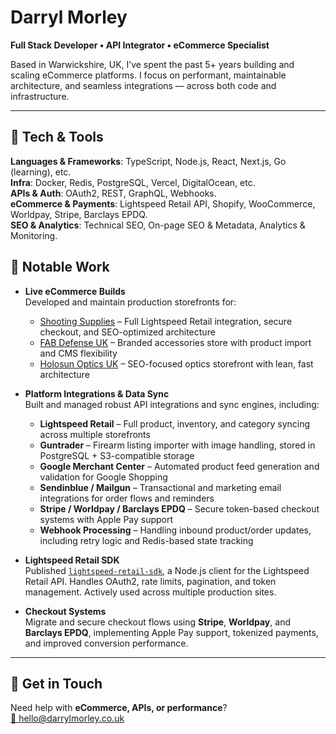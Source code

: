 # Darryl Morley
**Full Stack Developer • API Integrator • eCommerce Specialist**

Based in Warwickshire, UK, I’ve spent the past 5+ years building and scaling eCommerce platforms. I focus on performant, maintainable architecture, and seamless integrations — across both code and infrastructure.

---

## 🔧 Tech & Tools

**Languages & Frameworks**: TypeScript, Node.js, React, Next.js, Go (learning), etc.  
**Infra**: Docker, Redis, PostgreSQL, Vercel, DigitalOcean, etc.  
**APIs & Auth**: OAuth2, REST, GraphQL, Webhooks.  
**eCommerce & Payments**: Lightspeed Retail API, Shopify, WooCommerce, Worldpay, Stripe, Barclays EPDQ.  
**SEO & Analytics**: Technical SEO, On-page SEO & Metadata, Analytics & Monitoring.

## 🚀 Notable Work

- **Live eCommerce Builds**  
  Developed and maintain production storefronts for:  
  - [Shooting Supplies](https://www.shootingsuppliesltd.co.uk) – Full Lightspeed Retail integration, secure checkout, and SEO-optimized architecture  
  - [FAB Defense UK](https://www.fabdefense.co.uk) – Branded accessories store with product import and CMS flexibility  
  - [Holosun Optics UK](https://www.holosun-optics.co.uk) – SEO-focused optics storefront with lean, fast architecture

- **Platform Integrations & Data Sync**  
  Built and managed robust API integrations and sync engines, including:  
  - **Lightspeed Retail** – Full product, inventory, and category syncing across multiple storefronts  
  - **Guntrader** – Firearm listing importer with image handling, stored in PostgreSQL + S3-compatible storage  
  - **Google Merchant Center** – Automated product feed generation and validation for Google Shopping  
  - **Sendinblue / Mailgun** – Transactional and marketing email integrations for order flows and reminders  
  - **Stripe / Worldpay / Barclays EPDQ** – Secure token-based checkout systems with Apple Pay support  
  - **Webhook Processing** – Handling inbound product/order updates, including retry logic and Redis-based state tracking

- **Lightspeed Retail SDK**  
  Published [`lightspeed-retail-sdk`](https://www.npmjs.com/package/lightspeed-retail-sdk), a Node.js client for the Lightspeed Retail API. Handles OAuth2, rate limits, pagination, and token management. Actively used across multiple production sites.

- **Checkout Systems**  
  Migrate and secure checkout flows using **Stripe**, **Worldpay**, and **Barclays EPDQ**, implementing Apple Pay support, tokenized payments, and improved conversion performance.

---

## 🤝 Get in Touch

Need help with **eCommerce, APIs, or performance**?  
[📧 hello@darrylmorley.co.uk](mailto:hello@darrylmorley.co.uk?subject=Contact%20From%20Github)
